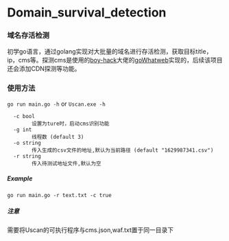 # Domain_survival_detection
### 域名存活检测
初学go语言，通过golang实现对大批量的域名进行存活检测，获取目标title，ip，cms等。探测cms是使用的[boy-hack](https://github.com/boy-hack)大佬的[goWhatweb](https://github.com/boy-hack/goWhatweb)实现的，后续该项目还会添加CDN探测等功能。

### 使用方法
`go run main.go -h` or `Uscan.exe -h`
```
  -c bool 
        设置为ture时，启动cms识别功能
  -g int
        线程数 (default 3)
  -o string
        传入生成的csv文件的地址,默认为当前路径 (default "1629987341.csv")
  -r string
        传入待测试地址文件,默认为空
```
##### Example
`go run main.go -r text.txt -c true`

##### 注意
需要将Uscan的可执行程序与cms.json,waf.txt置于同一目录下
